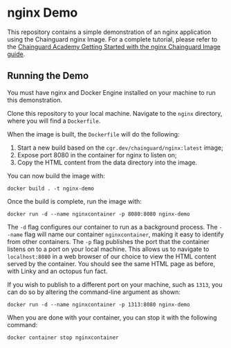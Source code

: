 # nginx Demo

This repository contains a simple demonstration of an nginx application using the Chainguard nginx Image. For a complete tutorial, please refer to the [Chainguard Academy Getting Started with the nginx Chainguard Image guide](https://edu.chainguard.dev/chainguard/chainguard-images/getting-started/nginx/).

## Running the Demo

You must have nginx and Docker Engine installed on your machine to run this demonstration. 

Clone this repository to your local machine. Navigate to the `nginx` directory, where you will find a `Dockerfile`.

When the image is built, the `Dockerfile` will do the following:

1. Start a new build based on the `cgr.dev/chainguard/nginx:latest` image;
2. Expose port 8080 in the container for nginx to listen on;
3. Copy the HTML content from the data directory into the image.

You can now build the image with:

```shell
docker build . -t nginx-demo
```

Once the build is complete, run the image with:

```shell
docker run -d --name nginxcontainer -p 8080:8080 nginx-demo
```

The `-d` flag configures our container to run as a background process. The `--name` flag will name our container `nginxcontainer`, making it easy to identify from other containers. The `-p` flag publishes the port that the container listens on to a port on your local machine. This allows us to navigate to `localhost:8080` in a web browser of our choice to view the HTML content served by the container. You should see the same HTML page as before, with Linky and an octopus fun fact.

If you wish to publish to a different port on your machine, such as `1313`, you can do so by altering the command-line argument as shown:

```shell
docker run -d --name nginxcontainer -p 1313:8080 nginx-demo
```

When you are done with your container, you can stop it with the following command:

```shell
docker container stop nginxcontainer
```
